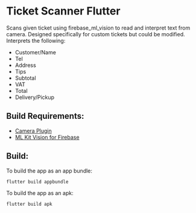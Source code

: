 # Ticket Scanner Flutter
Scans given ticket using firebase_ml_vision to read and interpret text from camera. Designed specifically for custom tickets but could be modified.
Interprets the following:
* Customer/Name
* Tel
* Address
* Tips
* Subtotal
* VAT
* Total
* Delivery/Pickup

## Build Requirements:
* [Camera Plugin](https://pub.dev/packages/camera)
* [ML Kit Vision for Firebase](https://pub.dev/packages/firebase_ml_vision)

## Build:
To build the app as an app bundle:
```
flutter build appbundle
```
To build the app as an apk:
```
flutter build apk
```
